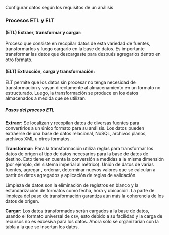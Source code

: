 Configurar datos según los requisitos de un análisis

### Procesos ETL y ELT

#### (ETL) Extraer, transformar y cargar:

Proceso que consiste en recopilar datos de esta variedad de fuentes, transformarlos y luego cargarlo en la base de datos. Es importante transformar las datos que descargaste para después agregarlos dentro en otro formato.

#### (ELT) Extracción, carga y transformación:

ELT permite que los datos sin procesar no tenga necesidad de transformación y vayan directamente al almacenamiento en un formato no estructurado. Luego, la transformación se produce en los datos almacenados a medida que se utilizan. 

##### Pasos del proceso ETL

**Extraer:**
Se localizan y recopilan datos de diversas fuentes para convertirlos a un único formato para su análisis. Los datos pueden extraerse de una base de datos relacional, NoSQL, archivos planos, archivos XML u otros formatos.

**Transformar:**
Para la transformación utiliza reglas para transformar los datos de origen al tipo de datos necesarios para la base de datos de destino. Esto tiene en cuenta la conversión a medidas a la misma dimensión (por ejemplo, del sistema imperial al métrico). Unión de datos de varias fuentes, agregar , ordenar, determinar nuevos valores que se calculan a partir de datos agregados y aplicación de reglas de validación. 

Limpieza de datos son la eliminación de registros en blanco y la estandarización de formatos como fecha, hora y ubicación. La parte de limpieza del paso de transformación garantiza aún más la coherencia de los datos de origen.

**Cargar:**
Los datos transformados serán cargados a la base de datos, usando el formato universal de csv, esto debido a su facilidad y la carga de recursos no es excesiva para los datos. Ahora solo se organizarían con la tabla a la que se insertan los datos.







